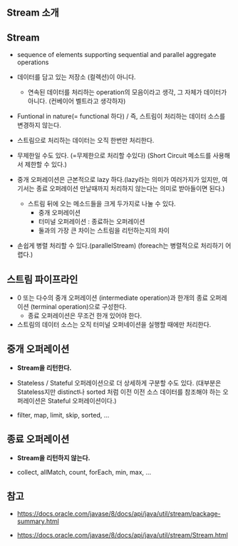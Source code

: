 
## Stream 소개

## Stream

+ sequence of elements supporting sequential and parallel aggregate operations
 
+ 데이터를 담고 있는 저장소 (컬렉션)이 아니다.
  - 연속된 데이터를 처리하는 operation의 모음이라고 생각, 그 자체가 데이터가 아니다. (컨베이어 벨트라고 생각하자)
+ Funtional in nature(= functional 하다) / 즉,  스트림이 처리하는 데이터 소스를 변경하지 않는다.

+ 스트림으로 처리하는 데이터는 오직 한번만 처리한다.

+ 무제한일 수도 있다. (=무제한으로 처리할 수있다) (Short Circuit 메소드를 사용해서 제한할 수 있다.)

+ 중개 오퍼레이션은 근본적으로 lazy 하다.(lazy라는 의미가 여러가지가 있지만, 여기서는 종료 오퍼레이션 만날때까지 처리하지 않는다는 의미로 받아들이면 된다.)
  - 스트림 뒤에 오는 메소드들을 크게 두가지로 나눌 수 있다.
    * 중개 오퍼레이션
    * 터미널 오퍼레이션 : 종료하는 오퍼레이션
    * 둘과의 가장 큰 차이는 스트림을 리턴하는지의 차이
    
+ 손쉽게 병렬 처리할 수 있다.(parallelStream) (foreach는 병렬적으로 처리하기 어렵다.)

## 스트림 파이프라인

+ 0 또는 다수의 중개 오퍼레이션 (intermediate operation)과 한개의 종료 오퍼레이션 (terminal operation)으로 구성한다.
  - 종료 오퍼레이션은 무조건 한개 있어야 한다.
+ 스트림의 데이터 소스는 오직 터미널 오퍼네이션을 실행할 때에만 처리한다. 

## 중개 오퍼레이션

+ **Stream을 리턴한다.**

+ Stateless / Stateful 오퍼레이션으로 더 상세하게 구분할 수도 있다. (대부분은 Stateless지만 distinct나 sorted 처럼 이전 이전 소스 데이터를 참조해야 하는 오퍼레이션은 Stateful 오퍼레이션이다.)

+ filter, map, limit, skip, sorted, ...

## 종료 오퍼레이션

+ **Stream을 리턴하지 않는다.**

+ collect, allMatch, count, forEach, min, max, ...

## 참고
+ https://docs.oracle.com/javase/8/docs/api/java/util/stream/package-summary.html

+ https://docs.oracle.com/javase/8/docs/api/java/util/stream/Stream.html





